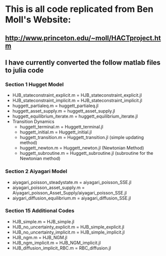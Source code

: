 
# This is all code replicated from Ben Moll's Website: 
## http://www.princeton.edu/~moll/HACTproject.htm 

## I have currently converted the follow matlab files to julia code  

### Section 1 Hugget Model  
- HJB_stateconstraint_explicit.m = HJB_stateconstraint_explicit.jl 
- HJB_stateconstraint_implicit.m = HJB_stateconstraint_implicit.jl
- huggett_partialeq.m = huggett_partialeq.jl
- huggett_asset_supply.m = huggett_asset_supply.jl
- huggett_equilibrium_iterate.m = huggett_equilibrium_iterate.jl 
- Transition Dynamics 
  + huggett_terminal.m = Huggett_terminal.jl
  + huggett_initial.m = Huggett_initial.jl
  + huggett_transition.m = Huggett_transition.jl (simple updating method) 
  + huggett_newton.m = Huggett_newton.jl (Newtonian Method)
  + huggett_subroutine.m = Huggett_subroutine.jl (subroutine for the Newtonian method) 
  

### Section 2 Aiyagari Model 
- aiyagari_poisson_steadystate.m = aiyagari_poisson_SSE.jl
- aiyagari_poisson_asset_supply.m = Aiyagari_poisson_Asset_Supply/aiyagari_poisson_SSE.jl
- aiygari_diffusion_equilibrium.m = aiyagari_diffusion_SSE.jl

### Section 15 Additional Codes 
- HJB_simple.m = HJB_simple.jl 
- HJB_no_uncertainty_explicit.m = HJB_simple_explicit.jl 
- HJB_no_uncertainty_implicit.m = HJB_simple_implicit.jl 
- HJB_ngm.m = HJB_NGM.jl 
- HJB_ngm_implicit.m = HJB_NGM_implicit.jl 
- HJB_diffusion_implicit_RBC.m = RBC_diffusion.jl 
